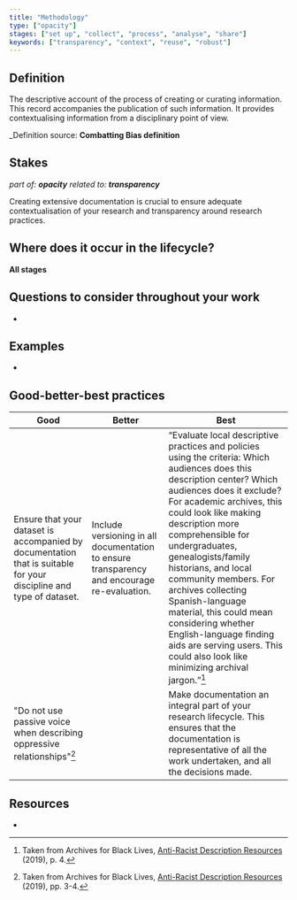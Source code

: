 ```yaml
---
title: "Methodology"
type: ["opacity"]
stages: ["set up", "collect", "process", "analyse", "share"]
keywords: ["transparency", "context", "reuse", "robust"]
---
```

## Definition
The descriptive account of the process of creating or curating information. This record accompanies the publication of such information. It provides contextualising information from a disciplinary point of view.
 
_Definition source: **Combatting Bias definition**

## Stakes
_part of: **opacity**_
_related to: **transparency**_

Creating extensive documentation is crucial to ensure adequate contextualisation of your research and transparency around research practices.  

## Where does it occur in the lifecycle?

**All stages**

## Questions to consider throughout your work
-

## Examples
-

## Good-better-best practices

| Good | Better | Best|
|---|---|---|
| Ensure that your dataset is accompanied by documentation that is suitable for your discipline and type of dataset. | Include versioning in all documentation to ensure transparency and encourage re-evaluation.| “Evaluate local descriptive practices and policies using the criteria: Which audiences does this description center? Which audiences does it exclude? For academic archives, this could look like making description more comprehensible for undergraduates, genealogists/family historians, and local community members. For archives collecting Spanish-language material, this could mean considering whether English-language finding aids are serving users. This could also look like minimizing archival jargon.”[^1]|
|"Do not use passive voice when describing oppressive relationships"[^2]| | Make documentation an integral part of your research lifecycle. This ensures that the documentation is representative of all the work undertaken, and all the decisions made.| 


## Resources
- 

[^1]: Taken from Archives for Black Lives, <a href='https://archivesforblacklives.wordpress.com/wp-content/uploads/2019/10/ardr_final.pdf'>Anti-Racist Description Resources</a> (2019), p. 4.
[^2]: Taken from Archives for Black Lives, <a href='https://archivesforblacklives.wordpress.com/wp-content/uploads/2019/10/ardr_final.pdf'>Anti-Racist Description Resources</a> (2019), pp. 3-4.